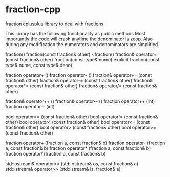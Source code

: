 # fraction-cpp
fraction cplusplus library to deal with fractions


This library has the following functionality as public methods
Most importantly the code will crash anytime the denominator is zeop.
Also during any modification the numerators and denominators are simplified.

fraction()
fraction(const fraction& other)
~fraction()
fraction& operator= (const fraction& other)
fraction(const type& nume)
explicit fraction(const type& nume, const type& deno)

fraction operator+ ()
fraction operator- ()
fraction& operator+= (const fraction& other)
fraction& operator-= (const fraction& other)
fraction& operator*= (const fraction& other)
fraction& operator/= (const fraction& other)

fraction& operator++ ()
fraction& operator-- ()
fraction operator++ (int)
fraction operator-- (int)

bool operator== (const fraction& other)
bool operator!= (const fraction& other)
bool operator< (const fraction& other)
bool operator<= (const fraction& other)
bool operator> (const fraction& other)
bool operator>= (const fraction& other)

fraction operator+ (fraction a, const fraction& b)
fraction operator- (fraction a, const fraction& b)
fraction operator* (fraction a, const fraction& b)
fraction operator/ (fraction a, const fraction& b)

std::ostream& operator<< (std::ostream& os, const fraction& a)
std::istream& operator>> (std::istream& is, fraction& a)
